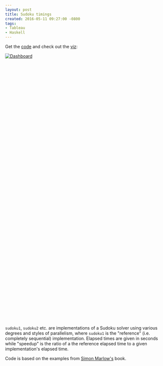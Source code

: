 ```yaml
---
layout: post
title: Sudoku timings
created: 2016-05-11 09:27:00 -0800
tags:
- Tableau
- Haskell
---
```

Get the [code][github] and check out the [viz][viz]:

<script type='text/javascript' src='https://public.tableau.com/javascripts/api/viz_v1.js'></script><div class='tableauPlaceholder' style='width: 1004px; height: 869px;'><noscript><a href='#'><img alt='Dashboard ' src='https:&#47;&#47;public.tableau.com&#47;static&#47;images&#47;Su&#47;Sudokutimings&#47;Dashboard&#47;1_rss.png' style='border: none' /></a></noscript><object class='tableauViz' width='1004' height='869' style='display:none;'><param name='host_url' value='https%3A%2F%2Fpublic.tableau.com%2F' /> <param name='site_root' value='' /><param name='name' value='Sudokutimings&#47;Dashboard' /><param name='tabs' value='no' /><param name='toolbar' value='yes' /><param name='static_image' value='https:&#47;&#47;public.tableau.com&#47;static&#47;images&#47;Su&#47;Sudokutimings&#47;Dashboard&#47;1.png' /> <param name='animate_transition' value='yes' /><param name='display_static_image' value='yes' /><param name='display_spinner' value='yes' /><param name='display_overlay' value='yes' /><param name='display_count' value='yes' /><param name='showTabs' value='y' /></object></div>

`sudoku1`, `sudoku2` etc. are implementations of a Sudoku solver using various
degrees and styles of parallelism, where `sudoku1` is the "reference" (i.e.
completely sequential) implementation. Elapsed times are given in seconds while
"speedup" is the ratio of a the reference elapsed time to a given
implementation's elapsed time.

Code is based on the examples from [Simon Marlow's][parconc] book.

[github]: https://github.com/rcook/sudoku-solver
[parconc]: https://github.com/simonmar/parconc-examples
[viz]: https://public.tableau.com/views/Sudokutimings/Dashboard?:embed=y&:display_count=yes&:showTabs=y
